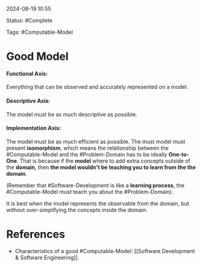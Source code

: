 
2024-08-19 10:55

Status: #Complete

Tags: #Computable-Model

# Good Model

#### Functional Axis:
Everything that can be observed and accurately represented on a model.

#### Descriptive Axis:
The model must be as much descriptive as possible.

#### Implementation Axis:
The model must be as much efficient as possible. The must model must present **isomorphism**, which means the relationship between the #Computable-Model and the #Problem-Domain has to be ideally **One-to-One**. That is because if the **model** where to add extra concepts outside of the **domain**, then **the model wouldn't be teaching you to learn from the the domain**.

(Remember that #Software-Development is like a **learning process**, the #Computable-Model must teach you about the #Problem-Domain).

It is best when the model represents the observable from the domain, but without over-simplifying the concepts inside the domain.

# References

- Characteristics of a good #Computable-Model:  [[Software Development & Software Engineering]].
